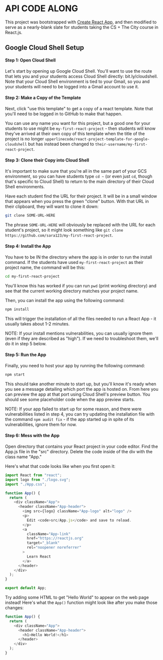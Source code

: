 # API CODE ALONG

This project was bootstrapped with [Create React App](https://github.com/facebookincubator/create-react-app), and then modified to serve as a nearly-blank slate for students taking the CS + The City course in React.js.

<a id="gcs"></a>

## Google Cloud Shell Setup

#### Step 1: Open Cloud Shell

Let's start by opening up Google Cloud Shell. You'll want to use the route that lets you and your students access Cloud Shell directly: bit.ly/cloudshell. Note that your Cloud Shell environment is tied to your Gmail, so you and your students will need to be logged into a Gmail account to use it.

#### Step 2: Make a Copy of the Template

Next, click "use this template" to get a copy of a react template. Note that you'll need to be logged in to GitHub to make that happen.

You can use any name you want for this project, but a good one for your students to use might be `my-first-react-project` - then students will know they've arrived at their own copy of this template when the title of the project is no longer `upperlinecode/react-project-template-for-google-cloudshell` but has instead been changed to `their-username/my-first-react-project`.

#### Step 3: Clone their Copy into Cloud Shell

It's important to make sure that you're all in the same part of your GCS environment, so you can have students type `cd ~` (or even just `cd`, though that's specific to Cloud Shell) to return to the main directory of their Cloud Shell environments.

Have each student find the URL for their project. It will be in a small window that appears when you press the green "clone" button. With that URL in their clipboard, they will want to clone it down:

```bash
git clone SOME-URL-HERE
```

The phrase `SOME-URL-HERE` will obviously be replaced with the URL for each student's project, so it might look something like `git clone https://github.com/sara123/my-first-react-project`.

#### Step 4: Install the App

You have to be IN the directory where the app is in order to run the install command. If the students have used `my-first-react-project` as their project name, the command will be this:

```bash
cd my-first-react-project
```

You'll know this has worked if you can run `pwd` (print working directory) and see that the current working directory matches your project name.

Then, you can install the app using the following command:

```bash
npm install
```

This will trigger the installation of all the files needed to run a React App - it usually takes about 1-2 minutes.

NOTE: If your install mentions vulnerabilities, you can usually ignore them (even if they are described as "high"). If we need to troubleshoot them, we'll do it in step 5 below.

#### Step 5: Run the App

Finally, you need to host your app by running the following command:

```bash
npm start
```

This should take another minute to start up, but you'll know it's ready when you see a message detailing which port the app is hosted on. From here you can preview the app at that port using Cloud Shell's preview button. You should see some placeholder code when the app preview starts.

NOTE: If your app failed to start up for some reason, and there were vulnerabilities listed in step 4, you can try updating the installation file with the command `npm audit fix` - if the app started up in spite of its vulnerabilities, ignore them for now.

#### Step 6: Mess with the App

Open directory that contains your React project in your code editor. Find the App.js file in the "src" directory. Delete the code inside of the div with the class name "App."

Here's what that code looks like when you first open it:

```javascript
import React from "react";
import logo from "./logo.svg";
import "./App.css";

function App() {
  return (
    <div className="App">
      <header className="App-header">
        <img src={logo} className="App-logo" alt="logo" />
        <p>
          Edit <code>src/App.js</code> and save to reload.
        </p>
        <a
          className="App-link"
          href="https://reactjs.org"
          target="_blank"
          rel="noopener noreferrer"
        >
          Learn React
        </a>
      </header>
    </div>
  );
}

export default App;
```

Try adding some HTML to get "Hello World" to appear on the web page instead! Here's what the `App()` function might look like after you make those changes:

```javascript
function App() {
  return (
    <div className="App">
      <header className="App-header">
        <h1>Hello World!</h1>
      </header>
    </div>
  );
}
```
